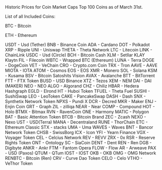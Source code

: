 Historic Prices for Coin Market Caps Top 100 Coins as of March 31st.  

List of all Included Coins: 

BTC - Bitcoin

ETH - Ethereum

USDT - Usd (Tether)
BNB - Binance Coin
ADA - Cardano
DOT - Polkadot
XRP - Ripple
UNI - Uniswap
THETA - Theta Network
LTC - Litecoin
LINK - ChainLink
USDC - Usd (Circle)
BCH - Bitcoin Cash
XLM - Setllar
KLAY Klaytn
FIL - Filecoin
WBTC - Wrapped BTC (Ethereum)
LUNA - Terra
DOGE - DogeCoin
VET - VeChain
CRO - Crypto.com Coin
TRX - Tron
AAVE - AAVE
MIOTA - IOTA
ATOM - Cosmos
EOS - EOS
XMR - Monero
SOL - Solana
KSM - Kusama
BSV - Bitcoin Satoshits Vision
AVAX - Avalanche
BTT - BitTorrent
FTT - FTX Token
BUSD - USD Binance
XTZ - Tezos
XEM - NEM
DAI - DAI (MAKER)
NEO - NEO
ALGO - Algorand
CHZ - Chiliz
HBAR - Hedera Hashgraph
EGLD - Elrond
HT - Huboi Token
TFUEL - Theta Fuel
SUSHI - SushiSwap
LEO - LeoToken
CAKE - PancakeSwap
DASH - Dash
SNX - Synthetix Network Token
NPXS - Pundi X
DCR - Decred
MKR - Maker
ENJ - Enjin Coin
GRT - Graph
ZIL - zilliqa
NEAR - Near
COMP - Compound
HOT - Holo
BTMX - Bitmax
RVN - RavenCoin
ONE - Harmony
MATIC - Polygon
BAT - Basic Attention Token
BTCB - Bitcoin Brand
ZEC - Zcash
NEXO - Nexo
UST - USD(Terra)
MANA - Decentraland
RUNE - ThorChain
ETC - Ethereum Classic
STX - stacks
UMA - Uma
WAVES - Waves
BNT - Bancor Network Token
CHSB - SwissBorg
ICX - Icon
YFI - Yearn Finance
VGX - Voyager Token
CEL - Celcius Network
REV - REVV
ZRX - 0x
RSR - Reserve Rights Token
ONT - Ontology
SC - SiaCoin
DENT - Dent
REN - Ren
DGB - Digibyte
ANKR - Ankr
FTM - Fantom Opera
FLOW - Flow
AR - Arweave
PAX - USD (Paxos)
QTUM - QTum
IOST - IOST
OKB - OKB
OMG - OMG Network
RENBTC - Bitcoin (Ren)
CRV - Curve Dao Token
CELO - Celo
VTHO - VeThor Token
